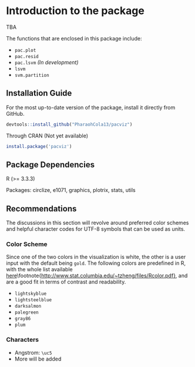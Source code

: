 # Introduction to the package

TBA


The functions that are enclosed in this package include:

- `pac.plot`
- `pac.resid`
- `pac.lsvm` *(In development)*
- `lsvm`
- `svm.partition`

## Installation Guide
For the most up-to-date version of the package, install it directly from GitHub.

```R
devtools::install_github("PharaohCola13/pacviz")
```
Through CRAN (Not yet available)
```R
install.package('pacviz')
```

## Package Dependencies
R (>= 3.3.3)

Packages: circlize, e1071, graphics, plotrix, stats, utils

## Recommendations

The discussions in this section will revolve around preferred color schemes and helpful character codes for UTF-8 symbols
that can be used as units.

### Color Scheme

Since one of the two colors in the visualization is white, the other is a user input with the default being `gold`. The following colors are predefined in R, with the whole list available [here](http://www.stat.columbia.edu/~tzheng/files/Rcolor.pdf)\footnote{http://www.stat.columbia.edu/~tzheng/files/Rcolor.pdf},
and are a good fit in terms of contrast and readability.

- `lightskyblue`
- `lightsteelblue`
- `darksalmon`
- `palegreen`
- `gray86`
- `plum`

### Characters

- Angstrom: `\uc5`
- More will be added
